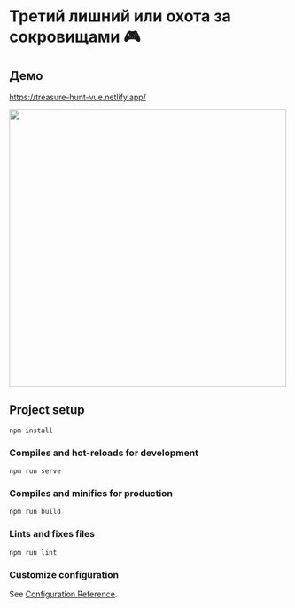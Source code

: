 # Третий лишний или охота за сокровищами 🎮

## Демо

https://treasure-hunt-vue.netlify.app/

<img src="https://treasure-hunt-vue.netlify.app/Screenshot.png" width="500" >

## Project setup
```
npm install
```

### Compiles and hot-reloads for development
```
npm run serve
```

### Compiles and minifies for production
```
npm run build
```

### Lints and fixes files
```
npm run lint
```

### Customize configuration
See [Configuration Reference](https://cli.vuejs.org/config/).
